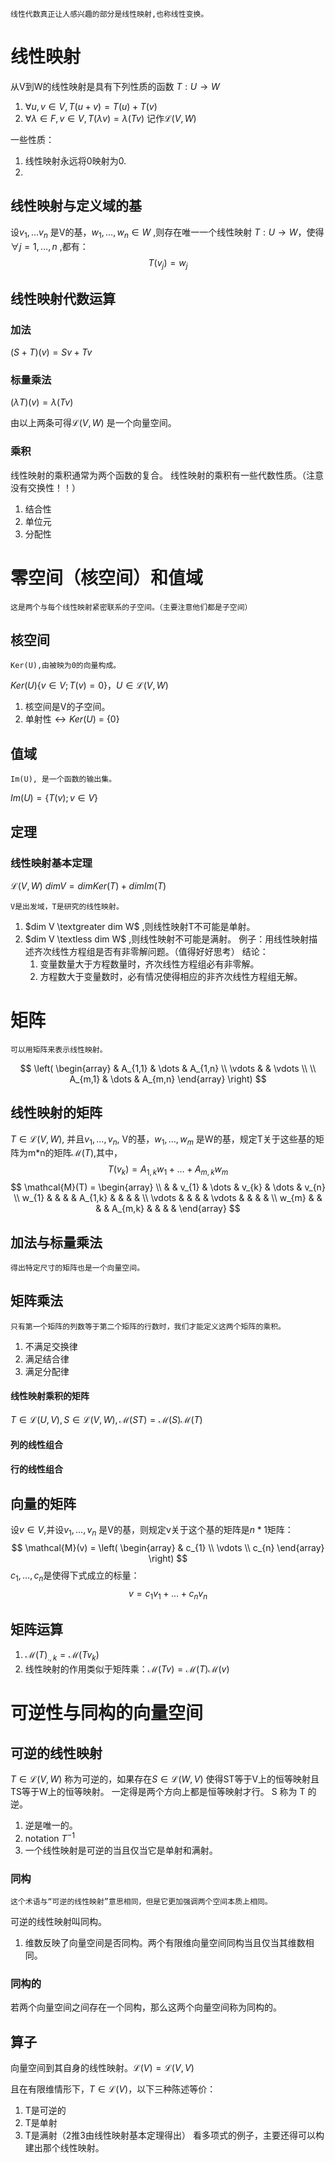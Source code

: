 	线性代数真正让人感兴趣的部分是线性映射,也称线性变换。
# 线性映射
从V到W的线性映射是具有下列性质的函数 $T:U\rightarrow W$
1. $\forall u,v \in V,T(u+v) = T(u)+T(v)$
2. $\forall \lambda \in F, v \in V, T(\lambda v) = \lambda(Tv)$
记作$\mathcal{L}(V,W)$

一些性质：
1. 线性映射永远将0映射为0.
2. 
## 线性映射与定义域的基
设$v_{1},\dots v_{n}$ 是V的基，$w_{1},\dots,w_{n} \in W$ ,则存在唯一一个线性映射 $T:U\rightarrow W$，使得$\forall j = 1,\dots,n$ ,都有：
$$
T(v_{j}) = w_{j}
$$
## 线性映射代数运算
### 加法
$(S+T)(v) = Sv + Tv$
### 标量乘法
$(\lambda T)(v) = \lambda (Tv)$

由以上两条可得$\mathcal{L}(V,W)$ 是一个向量空间。

### 乘积
线性映射的乘积通常为两个函数的复合。
	线性映射的乘积有一些代数性质。（注意没有交换性！！）
1. 结合性
2. 单位元
3. 分配性

# 零空间（核空间）和值域
	这是两个与每个线性映射紧密联系的子空间。（主要注意他们都是子空间）
## 核空间
	Ker(U),由被映为0的向量构成。

$Ker (U) \{v \in V;T(v) = 0\}， U \in \mathcal{L}(V, W)$
1. 核空间是V的子空间。
2. 单射性$\leftrightarrow Ker(U)$  = \{0\}

## 值域
	Im(U), 是一个函数的输出集。

$Im(U) = \{T(v);v \in V\}$

## 定理
### 线性映射基本定理
$\mathcal{L}(V,W)$
$dim V = dim Ker(T) + dim Im(T)$

	V是出发域，T是研究的线性映射。
1. $dim V \textgreater dim W$ ,则线性映射T不可能是单射。
2. $dim V \textless dim W$ ,则线性映射不可能是满射。
	例子：用线性映射描述齐次线性方程组是否有非零解问题。（值得好好思考）
	结论：
	1.  变量数量大于方程数量时，齐次线性方程组必有非零解。 
	2. 方程数大于变量数时，必有情况使得相应的非齐次线性方程组无解。

# 矩阵
	可以用矩阵来表示线性映射。


$$
\left(
\begin{array}
 & A_{1,1} & \dots & A_{1,n} \\
 \vdots &     & \vdots \\ \\
 A_{m,1}  & \dots  & A_{m,n}
\end{array}
\right)
$$

## 线性映射的矩阵
$T \in \mathcal{L}(V,W)$, 并且$v_{1},\dots,v_{n}$, V的基，$w_{1},\dots,w_{m}$ 是W的基，规定T关于这些基的矩阵为m*n的矩阵$\mathcal{M}(T)$,其中，
$$
T(v_{k}) = A_{1,k}w_{1}+\dots+A_{m,k}w_{m}
$$
$$
\mathcal{M}(T) =
\begin{array}  \\
 &  & v_{1} & \dots  & v_{k} & \dots & v_{n} \\
w_{1} &  &  &  & A_{1,k} &  &  &  &  \\
\vdots  &  &  &  &  \vdots  &  &  &  &  \\
w_{m}  &  &  &  & A_{m,k} &  &  &  & 
\end{array}
$$

## 加法与标量乘法
	得出特定尺寸的矩阵也是一个向量空间。

## 矩阵乘法
	只有第一个矩阵的列数等于第二个矩阵的行数时，我们才能定义这两个矩阵的乘积。
1. 不满足交换律
2. 满足结合律
3. 满足分配律
#### 线性映射乘积的矩阵
$T \in \mathcal{L}(U,V),S \in \mathcal{L}(V,W), \mathcal{M}(ST) = \mathcal{M}(S)\mathcal{M}(T)$

#### 列的线性组合
#### 行的线性组合

## 向量的矩阵
设$v \in V$,并设$v_{1},\dots,v_{n}$ 是V的基，则规定v关于这个基的矩阵是$n*1$矩阵：
$$
\mathcal{M}(v) = 
\left(
\begin{array}
 & c_{1} \\
\vdots \\
c_{n}
\end{array}
\right)
$$
$c_{1},\dots,c_{n}$是使得下式成立的标量：
$$
v = c_{1}v_{1}+\dots+c_{n}v_{n}
$$

## 矩阵运算
1. $\mathcal{M}(T)_{.,k} = \mathcal{M}(Tv_{k})$
2. 线性映射的作用类似于矩阵乘：$\mathcal{M}(Tv) = \mathcal{M}(T)\mathcal{M}(v)$


# 可逆性与同构的向量空间
## 可逆的线性映射 
$T \in \mathcal{L}(V,W)$ 称为可逆的，如果存在$S \in \mathcal{L}(W,V)$ 使得ST等于V上的恒等映射且TS等于W上的恒等映射。
	一定得是两个方向上都是恒等映射才行。
S 称为 T 的逆。
1. 逆是唯一的。
2. notation $T^{-1}$
3. 一个线性映射是可逆的当且仅当它是单射和满射。

### 同构
	这个术语与“可逆的线性映射”意思相同，但是它更加强调两个空间本质上相同。
可逆的线性映射叫同构。
1. 维数反映了向量空间是否同构。两个有限维向量空间同构当且仅当其维数相同。
### 同构的
若两个向量空间之间存在一个同构，那么这两个向量空间称为同构的。

## 算子
向量空间到其自身的线性映射。$\mathcal{L}(V) = \mathcal{L}(V,V)$

且在有限维情形下，$T \in \mathcal{L}(V)$，以下三种陈述等价：
1. T是可逆的
2. T是单射
3. T是满射（2推3由线性映射基本定理得出）
	看多项式的例子，主要还得可以构建出那个线性映射。
